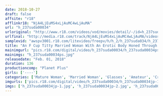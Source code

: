 ```yaml
---
date: 2018-10-27
draft: false
affsite: "r18"
afflinkr18: "NjA4LjEuMS4xLjAuMC4wLjAuMA"
url: "h_237suda00034"
urloriginal: "http://www.r18.com/videos/vod/movies/detail/-/id=h_237suda00034"
urlfinal: "http://media.r18.com/track/NjA4LjEuMS4xLjAuMC4wLjAuMA/videos/vod/movies/detail/-/id=h_237suda00034"
samplevid: "awspv3001.r18.com/litevideo/freepv/h/h_2/h_237suda034/h_237suda034_dmb_w.mp4"
title: "An F Cup Titty Married Woman With An Erotic Body Honed Through Swimming And Works Part-Time At A Pachinko Parlor Ikegami-san 29 Years Old"
mainimgurl: "pics.r18.com/digital/video/h_237suda00034/h_237suda00034ps.jpg"
mainimgs: "h_237suda00034ps.jpg"
releasedate: "Feb. 01, 2018"
duration: 136
productioncomp: "Planet Plus"
girls: ['----']
categories: ['Mature Woman', 'Married Woman', 'Glasses', 'Amateur', 'Creampie', 'Hi-Def']
imgurls: ['pics.r18.com/digital/video/h_237suda00034/h_237suda00034jp-1.jpg', 'pics.r18.com/digital/video/h_237suda00034/h_237suda00034jp-2.jpg', 'pics.r18.com/digital/video/h_237suda00034/h_237suda00034jp-3.jpg', 'pics.r18.com/digital/video/h_237suda00034/h_237suda00034jp-4.jpg', 'pics.r18.com/digital/video/h_237suda00034/h_237suda00034jp-5.jpg', 'pics.r18.com/digital/video/h_237suda00034/h_237suda00034jp-6.jpg', 'pics.r18.com/digital/video/h_237suda00034/h_237suda00034jp-7.jpg', 'pics.r18.com/digital/video/h_237suda00034/h_237suda00034jp-8.jpg', 'pics.r18.com/digital/video/h_237suda00034/h_237suda00034jp-9.jpg', 'pics.r18.com/digital/video/h_237suda00034/h_237suda00034jp-10.jpg', 'pics.r18.com/digital/video/h_237suda00034/h_237suda00034jp-11.jpg', 'pics.r18.com/digital/video/h_237suda00034/h_237suda00034jp-12.jpg', 'pics.r18.com/digital/video/h_237suda00034/h_237suda00034jp-13.jpg', 'pics.r18.com/digital/video/h_237suda00034/h_237suda00034jp-14.jpg', 'pics.r18.com/digital/video/h_237suda00034/h_237suda00034jp-15.jpg', 'pics.r18.com/digital/video/h_237suda00034/h_237suda00034jp-16.jpg', 'pics.r18.com/digital/video/h_237suda00034/h_237suda00034jp-17.jpg', 'pics.r18.com/digital/video/h_237suda00034/h_237suda00034jp-18.jpg', 'pics.r18.com/digital/video/h_237suda00034/h_237suda00034jp-19.jpg', 'pics.r18.com/digital/video/h_237suda00034/h_237suda00034jp-20.jpg']
imgs: ['h_237suda00034jp-1.jpg', 'h_237suda00034jp-2.jpg', 'h_237suda00034jp-3.jpg', 'h_237suda00034jp-4.jpg', 'h_237suda00034jp-5.jpg', 'h_237suda00034jp-6.jpg', 'h_237suda00034jp-7.jpg', 'h_237suda00034jp-8.jpg', 'h_237suda00034jp-9.jpg', 'h_237suda00034jp-10.jpg', 'h_237suda00034jp-11.jpg', 'h_237suda00034jp-12.jpg', 'h_237suda00034jp-13.jpg', 'h_237suda00034jp-14.jpg', 'h_237suda00034jp-15.jpg', 'h_237suda00034jp-16.jpg', 'h_237suda00034jp-17.jpg', 'h_237suda00034jp-18.jpg', 'h_237suda00034jp-19.jpg', 'h_237suda00034jp-20.jpg']
---
```

